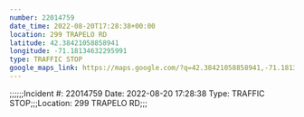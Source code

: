 ```yaml
---
number: 22014759
date_time: 2022-08-20T17:28:38+00:00
location: 299 TRAPELO RD
latitude: 42.38421058858941
longitude: -71.18134632295991
type: TRAFFIC STOP
google_maps_link: https://maps.google.com/?q=42.38421058858941,-71.18134632295991
---
```


;;;;;;Incident #: 22014759   Date: 2022-08-20 17:28:38   Type: TRAFFIC STOP;;;Location: 299 TRAPELO RD;;;
